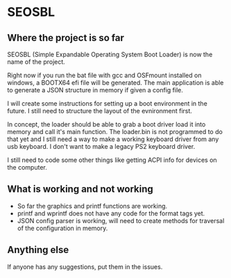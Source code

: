 # SEOSBL

<h2>Where the project is so far</h2> 
SEOSBL (Simple Expandable Operating System Boot Loader) is now the name of the project.

Right now if you run the bat file with gcc and OSFmount installed on windows, a BOOTX64 efi file will be generated. The main application is able to generate a JSON structure in memory if given a config file. 

I will create some instructions for setting up a boot environment in the future. I still need to structure the layout of the evnironment first.

In concept, the loader should be able to grab a boot driver load it into memory and call it's main function. The loader.bin is not programmed to do that yet and I still need a way to make a working keyboard driver from any usb keyboard. I don't want to make a legacy PS2 keyboard driver.

I still need to code some other things like getting ACPI info for devices on the computer. 

<h2>What is working and not working</h2>
<ul>
  <li>So far the graphics and printf functions are working.</li>
  <li>printf and wprintf does not have any code for the format tags yet.</li>
  <li>JSON config parser is working, will need to create methods for traversal of the configuration in memory.</li>
</ul>
  
<h2>Anything else</h2>
If anyone has any suggestions, put them in the issues. 
